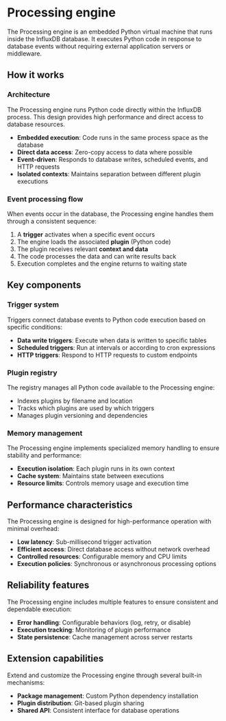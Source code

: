 # Processing engine

The Processing engine is an embedded Python virtual machine that runs inside the InfluxDB database. It executes Python code in response to database events without requiring external application servers or middleware.

## How it works

### Architecture

The Processing engine runs Python code directly within the InfluxDB process. This design provides high performance and direct access to database resources.

- **Embedded execution**: Code runs in the same process space as the database
- **Direct data access**: Zero-copy access to data where possible
- **Event-driven**: Responds to database writes, scheduled events, and HTTP requests
- **Isolated contexts**: Maintains separation between different plugin executions

### Event processing flow

When events occur in the database, the Processing engine handles them through a consistent sequence:

1. A **trigger** activates when a specific event occurs
2. The engine loads the associated **plugin** (Python code)
3. The plugin receives relevant **context and data**
4. The code processes the data and can write results back
5. Execution completes and the engine returns to waiting state

## Key components

### Trigger system

Triggers connect database events to Python code execution based on specific conditions:

- **Data write triggers**: Execute when data is written to specific tables
- **Scheduled triggers**: Run at intervals or according to cron expressions
- **HTTP triggers**: Respond to HTTP requests to custom endpoints

### Plugin registry

The registry manages all Python code available to the Processing engine:

- Indexes plugins by filename and location
- Tracks which plugins are used by which triggers
- Manages plugin versioning and dependencies

### Memory management

The Processing engine implements specialized memory handling to ensure stability and performance:

- **Execution isolation**: Each plugin runs in its own context
- **Cache system**: Maintains state between executions
- **Resource limits**: Controls memory usage and execution time

## Performance characteristics

The Processing engine is designed for high-performance operation with minimal overhead:

- **Low latency**: Sub-millisecond trigger activation
- **Efficient access**: Direct database access without network overhead
- **Controlled resources**: Configurable memory and CPU limits
- **Execution policies**: Synchronous or asynchronous processing options

## Reliability features

The Processing engine includes multiple features to ensure consistent and dependable execution:

- **Error handling**: Configurable behaviors (log, retry, or disable)
- **Execution tracking**: Monitoring of plugin performance
- **State persistence**: Cache management across server restarts

## Extension capabilities

Extend and customize the Processing engine through several built-in mechanisms:

- **Package management**: Custom Python dependency installation
- **Plugin distribution**: Git-based plugin sharing
- **Shared API**: Consistent interface for database operations